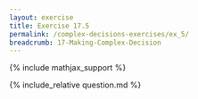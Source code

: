 ```yaml
---
layout: exercise
title: Exercise 17.5
permalink: /complex-decisions-exercises/ex_5/
breadcrumb: 17-Making-Complex-Decision
---
```


{% include mathjax_support %}

<div><i class="arrow-up loader" data-chapter="complex-decisions-exercises" data-exercise="ex_5" data-rating="0"></i></div>
{% include_relative question.md %}
